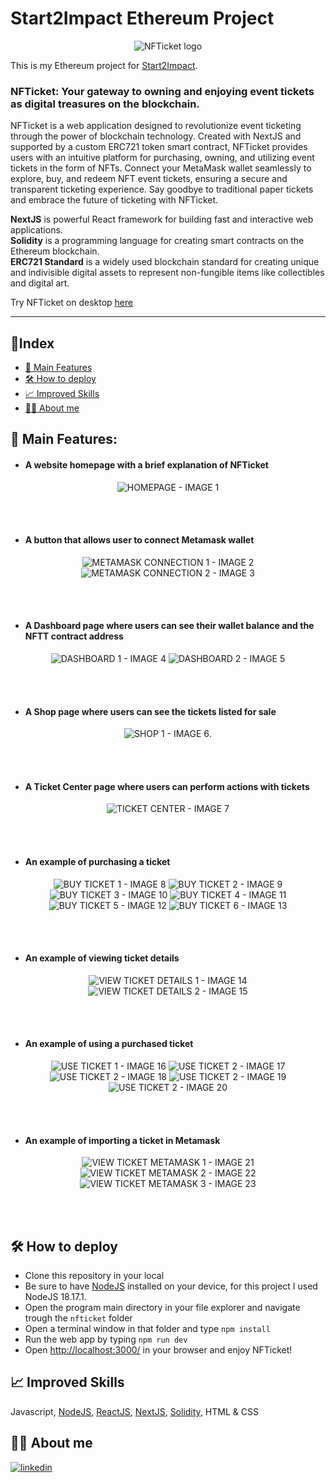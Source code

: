 # Start2Impact Ethereum Project

<p align="center">
    <img src="images/logo1.png" alt="NFTicket logo">
</p>

This is my Ethereum project for [Start2Impact](https://talent.start2impact.it/profile/riccardo-santi).

### NFTicket: Your gateway to owning and enjoying event tickets as digital treasures on the blockchain.

NFTicket is a web application designed to revolutionize event ticketing through the power of blockchain technology. 
Created with NextJS and supported by a custom ERC721 token smart contract, NFTicket provides users with an intuitive platform for purchasing, owning, and utilizing event tickets in the form of NFTs.
Connect your MetaMask wallet seamlessly to explore, buy, and redeem NFT event tickets, ensuring a secure and transparent ticketing experience. 
Say goodbye to traditional paper tickets and embrace the future of ticketing with NFTicket.

__NextJS__ is powerful React framework for building fast and interactive web applications.
<br>
__Solidity__ is a programming language for creating smart contracts on the Ethereum blockchain.
<br>
__ERC721 Standard__ is a widely used blockchain standard for creating unique and indivisible digital assets to represent non-fungible items like collectibles and digital art.

Try NFTicket on desktop [here](https://start2impact-ethereum-project.vercel.app/)

<hr/>


## 📖Index

- [ 🚀 Main Features ](#mainfeatures)
- [ 🛠️ How to deploy ](#howtodeploy)
- [ 📈 Improved Skills ](#improvedskills)
- [ 👨‍💻 About me ](#aboutme)



<a name="mainfeatures"></a>
## 🚀 Main Features: 


- #### A website homepage with a brief explanation of NFTicket
<p align="center">
    <img src="images/1.png" alt="HOMEPAGE - IMAGE 1">
</p>
<br><br>


- #### A button that allows user to connect Metamask wallet
<p align="center">
    <img src="images/2.png" alt="METAMASK CONNECTION 1 - IMAGE 2">
    <img src="images/3.png" alt="METAMASK CONNECTION 2 - IMAGE 3">
</p>
<br><br>


- #### A Dashboard page where users can see their wallet balance and the NFTT contract address
<p align="center">
    <img src="images/4.png" alt="DASHBOARD 1 - IMAGE 4">
    <img src="images/5.png" alt="DASHBOARD 2 - IMAGE 5">
</p>
<br><br>


- #### A Shop page where users can see the tickets listed for sale 
<p align="center">
    <img src="images/6.png" alt="SHOP 1 - IMAGE 6">.
</p>
<br><br>


- #### A Ticket Center page where users can perform actions with tickets
<p align="center">
    <img src="images/7.png" alt="TICKET CENTER - IMAGE 7">
</p>
<br><br>


- #### An example of purchasing a ticket
<p align="center">
    <img src="images/8.png" alt="BUY TICKET 1 - IMAGE 8">      <!-- scelta ticket da shop -->
    <img src="images/9.png" alt="BUY TICKET 2 - IMAGE 9">      <!-- invio form -->
    <img src="images/10.png" alt="BUY TICKET 3 - IMAGE 10">      <!-- conferma metamask -->
    <img src="images/11.png" alt="BUY TICKET 4 - IMAGE 11">      <!-- success mess -->
    <img src="images/12.png" alt="BUY TICKET 5 - IMAGE 12">      <!-- transaction conf -->
    <img src="images/13.png" alt="BUY TICKET 6 - IMAGE 13">      <!-- dashboard -->
</p>
<br><br>


- #### An example of viewing ticket details 
<p align="center">
    <img src="images/14.png" alt="VIEW TICKET DETAILS 1 - IMAGE 14">
    <img src="images/15.png" alt="VIEW TICKET DETAILS 2 - IMAGE 15">
</p>
<br><br>


- #### An example of using a purchased ticket
<p align="center">
    <img src="images/16.png" alt="USE TICKET 1 - IMAGE 16">      <!-- invio form -->
    <img src="images/17.png" alt="USE TICKET 2 - IMAGE 17">      <!-- conferma metamask -->
    <img src="images/18.png" alt="USE TICKET 2 - IMAGE 18">      <!-- success mess -->
    <img src="images/19.png" alt="USE TICKET 2 - IMAGE 19">      <!-- transaction conf -->
    <img src="images/20.png" alt="USE TICKET 2 - IMAGE 20">      <!-- view ticket details -->
</p>
<br><br>


- #### An example of importing a ticket in Metamask 
<p align="center">
    <img src="images/21.png" alt="VIEW TICKET METAMASK 1 - IMAGE 21">
    <img src="images/22.png" alt="VIEW TICKET METAMASK 2 - IMAGE 22">
    <img src="images/23.png" alt="VIEW TICKET METAMASK 3 - IMAGE 23">
</p>
<br><br>



<a name="howtodeploy"></a>
## 🛠️ How to deploy

- Clone this repository in your local
- Be sure to have [NodeJS](https://nodejs.org/it) installed on your device, for this project I used NodeJS 18.17.1.
- Open the program main directory in your file explorer and navigate trough the `nfticket` folder
- Open a terminal window in that folder and type `npm install`
- Run the web app by typing `npm run dev`
- Open [http://localhost:3000/](http://localhost:3000/) in your browser and enjoy NFTicket!


<a name="improvedskills"></a>
## 📈 Improved Skills
Javascript, [NodeJS](https://nodejs.org/it), [ReactJS](https://react.dev/), [NextJS](https://nextjs.org/), [Solidity](https://soliditylang.org/), HTML & CSS


<a name="aboutme"></a>
## 👨‍💻 About me
[![linkedin](https://img.shields.io/badge/linkedin-0A66C2?style=for-the-badge&logo=linkedin&logoColor=white)](https://www.linkedin.com/in/riccardo-santi/)

